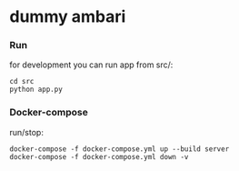 # dummy ambari

### Run

for development you can run app from src/:
```
cd src  
python app.py
```

### Docker-compose


run/stop:
```
docker-compose -f docker-compose.yml up --build server    
docker-compose -f docker-compose.yml down -v    
```
